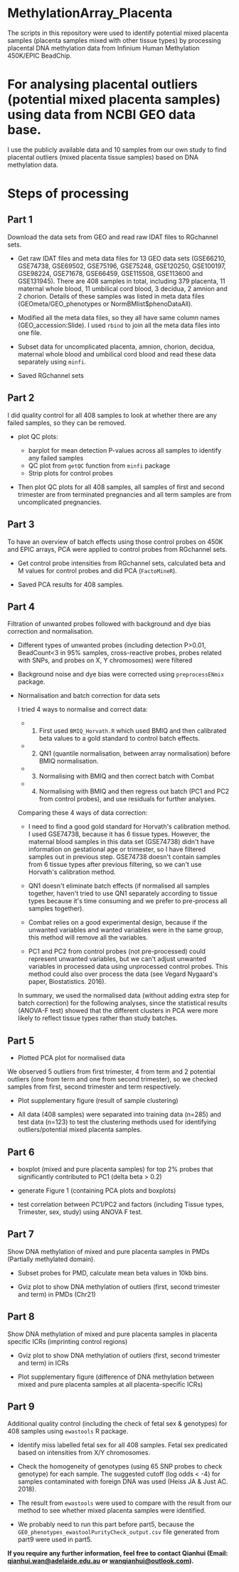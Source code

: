 
# MethylationArray_Placenta

The scripts in this repository were used to identify potential mixed placenta samples (placenta samples mixed with other tissue types) by processing placental DNA methylation data from Infinium Human Methylation 450K/EPIC BeadChip.

# For analysing placental outliers (potential mixed placenta samples) using data from NCBI GEO data base.

I use the publicly available data and 10 samples from our own study to find placental outliers (mixed placenta tissue samples) based on DNA methylation data.

# Steps of processing

## Part 1

Download the data sets from GEO and read raw IDAT files to RGchannel sets.

* Get raw IDAT files and meta data files for 13 GEO data sets (GSE66210, GSE74738, GSE69502, GSE75196, GSE75248, GSE120250, GSE100197, GSE98224, GSE71678, GSE66459, GSE115508, GSE113600 and GSE131945). There are 408 samples in total, including 379 placenta, 11 maternal whole blood, 11 umbilical cord blood, 3 decidua, 2 amnion and 2 chorion. Details of these samples was listed in meta data files (GEOmeta/GEO_phenotypes or NormBMlist$phenoDataAll).

* Modified all the meta data files, so they all have same column names (GEO_accession:Slide). I used `rbind` to join all the meta data files into one file.

* Subset data for uncomplicated placenta, amnion, chorion, decidua, maternal whole blood and umbilical cord blood and read these data separately using `minfi`. 

* Saved RGchannel sets

## Part 2

I did quality control for all 408 samples to look at whether there are any failed samples, so they can be removed.

* plot QC plots:

    + barplot for mean detection P-values across all samples to identify any failed samples
    + QC plot from `getQC` function from `minfi` package
    + Strip plots for control probes
  
* Then plot QC plots for all 408 samples, all samples of first and second trimester are from terminated pregnancies and all term samples are from uncomplicated pregnancies.

## Part 3

To have an overview of batch effects using those control probes on 450K and EPIC arrays, PCA were applied to control probes from RGchannel sets.

* Get control probe intensities from RGchannel sets, calculated beta and M values for control probes and did PCA (`FactoMineR`). 

* Saved PCA results for 408 samples.

## Part 4

Filtration of unwanted probes followed with background and dye bias correction and normalisation.

* Different types of unwanted probes (including detection P>0.01, BeadCount<3 in 95% samples, cross-reactive probes, probes related with SNPs, and probes on X, Y chromosomes) were filtered 

* Background noise and dye bias were corrected using `preprocessENmix` package.

* Normalisation and batch correction for data sets

    I tried 4 ways to normalise and correct data:
    
    * 1. First used `BMIQ_Horvath.R` which used BMIQ and then calibrated beta values to a gold standard to control batch effects. 
    * 2. QN1 (quantile normalisation, between array normalisation) before BMIQ normalisation.
    * 3. Normalising with BMIQ and then correct batch with Combat
    * 4. Normalising with BMIQ and then regress out batch (PC1 and PC2 from control probes), and use residuals for further analyses.
    
    Comparing these 4 ways of data correction:
    
    * I need to find a good gold standard for Horvath's calibration method. I used GSE74738, because it has 6 tissue types. However, the maternal blood samples in this data set (GSE74738) didn't have information on gestational age or trimester, so I have filtered samples out in previous step. GSE74738 doesn't contain samples from 6 tissue types after previous filtering, so we can't use Horvath's calibration method.
    
    * QN1 doesn't eliminate batch effects (if normalised all samples together, haven't tried to use QN1 separately according to tissue types because it's time consuming and we prefer to pre-process all samples together). 
    
    * Combat relies on a good experimental design, because if the unwanted variables and wanted variables were in the same group, this method will remove all the variables.
    
    * PC1 and PC2 from control probes (not pre-processed) could represent unwanted variables, but we can't adjust unwanted variables in processed data using unprocessed control probes. This method could also over process the data (see Vegard Nygaard's paper, Biostatistics. 2016).
  
    In summary, we used the normalised data (without adding extra step for batch correction) for the following analyses, since the statistical results (ANOVA-F test) showed that the different clusters in PCA were more likely to reflect tissue types rather than study batches.

## Part 5

  * Plotted PCA plot for normalised data
  
  We observed 5 outliers from first trimester, 4 from term and 2 potential outliers (one from term and one from second trimester), so we checked samples from first, second trimester and term respectively.
  
  * Plot supplementary figure (result of sample clustering)
  
  * All data (408 samples) were separated into training data (n=285) and test data (n=123) to test the clustering methods used for identifying outliers/potential mixed placenta samples.

## Part 6

* boxplot (mixed and pure placenta samples) for top 2% probes that significantly contributed to PC1 (delta beta > 0.2)

* generate Figure 1 (containing PCA plots and boxplots) 

* test correlation between PC1/PC2 and factors (including Tissue types, Trimester, sex, study) using ANOVA F test.

## Part 7

Show DNA methylation of mixed and pure placenta samples in PMDs (Partially methylated domain).

* Subset probes for PMD, calculate mean beta values in 10kb bins.

* Gviz plot to show DNA methylation of outliers (first, second trimester and term) in PMDs (Chr21)

## Part 8

Show DNA methylation of mixed and pure placenta samples in placenta specific ICRs (imprinting control regions)

* Gviz plot to show DNA methylation of outliers (first, second trimester and term) in ICRs

* Plot supplementary figure (difference of DNA methylation between mixed and pure placenta samples at all placenta-specific ICRs)

## Part 9

Additional quality control (including the check of fetal sex & genotypes) for 408 samples using `ewastools` R package.

* Identify miss labelled fetal sex for all 408 samples. Fetal sex predicated based on intensities from X/Y chromosomes.

* Check the homogeneity of genotypes (using 65 SNP probes to check genotype) for each sample. The suggested cutoff (log odds < -4) for samples contaminated with foreign DNA was used (Heiss JA & Just AC. 2018). 

* The result from `ewastools` were used to compare with the result from our method to see whether mixed placenta samples were identified.

* We probably need to run this part before part5, because the `GEO_phenotypes_ewastoolPurityCheck_output.csv` file generated from part9 were used in part5.

**If you require any further information, feel free to contact Qianhui (Email: qianhui.wan@adelaide.edu.au or wanqianhui@outlook.com).**
